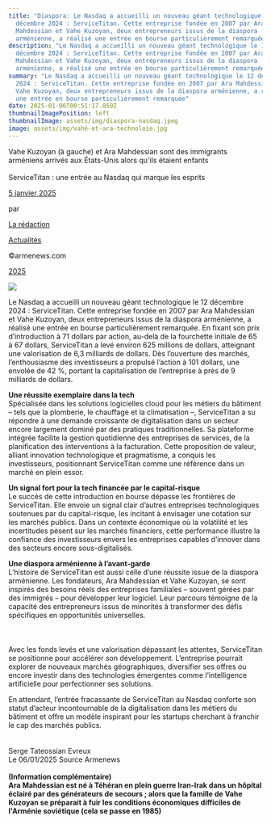 ```yaml
---
title: "Diaspora: Le Nasdaq a accueilli un nouveau géant technologique le 12
  décembre 2024 : ServiceTitan. Cette entreprise fondée en 2007 par Ara
  Mahdessian et Vahe Kuzoyan, deux entrepreneurs issus de la diaspora
  arménienne, a réalisé une entrée en bourse particulièrement remarquée"
description: "Le Nasdaq a accueilli un nouveau géant technologique le 12
  décembre 2024 : ServiceTitan. Cette entreprise fondée en 2007 par Ara
  Mahdessian et Vahe Kuzoyan, deux entrepreneurs issus de la diaspora
  arménienne, a réalisé une entrée en bourse particulièrement remarquée"
summary: "Le Nasdaq a accueilli un nouveau géant technologique le 12 décembre
  2024 : ServiceTitan. Cette entreprise fondée en 2007 par Ara Mahdessian et
  Vahe Kuzoyan, deux entrepreneurs issus de la diaspora arménienne, a réalisé
  une entrée en bourse particulièrement remarquée"
date: 2025-01-06T00:51:17.859Z
thumbnailImagePosition: left
thumbnailImage: assets/img/diaspora-nasdaq.jpeg
image: assets/img/vahé-et-ara-technoloie.jpg
---
```

Vahe Kuzoyan (à gauche) et Ara Mahdessian sont des immigrants arméniens arrivés aux États-Unis alors qu'ils étaient enfants\
\
ServiceTitan : une entrée au Nasdaq qui marque les esprits

[5 janvier 2025](https://www.armenews.com/servicetitan-une-entree-au-nasdaq-qui-marque-les-esprits/)

par

[La rédaction](https://www.armenews.com/author/toranian/)

[Actualités](https://www.armenews.com/categorie/actualites/)

©armenews.com

[2025](https://www.armenews.com/servicetitan-une-entree-au-nasdaq-qui-marque-les-esprits/)

![](https://www.armenews.com/wp-content/uploads/2025/01/GgYYaY9WIAEj5lW-1.jpeg)

Le Nasdaq a accueilli un nouveau géant technologique le 12 décembre 2024 : ServiceTitan. Cette entreprise fondée en 2007 par Ara Mahdessian et Vahe Kuzoyan, deux entrepreneurs issus de la diaspora arménienne, a réalisé une entrée en bourse particulièrement remarquée. En fixant son prix d’introduction à 71 dollars par action, au-delà de la fourchette initiale de 65 à 67 dollars, ServiceTitan a levé environ 625 millions de dollars, atteignant une valorisation de 6,3 milliards de dollars. Dès l’ouverture des marchés, l’enthousiasme des investisseurs a propulsé l’action à 101 dollars, une envolée de 42 %, portant la capitalisation de l’entreprise à près de 9 milliards de dollars.

**Une réussite exemplaire dans la tech**\
Spécialisée dans les solutions logicielles cloud pour les métiers du bâtiment – tels que la plomberie, le chauffage et la climatisation –, ServiceTitan a su répondre à une demande croissante de digitalisation dans un secteur encore largement dominé par des pratiques traditionnelles. Sa plateforme intégrée facilite la gestion quotidienne des entreprises de services, de la planification des interventions à la facturation. Cette proposition de valeur, alliant innovation technologique et pragmatisme, a conquis les investisseurs, positionnant ServiceTitan comme une référence dans un marché en plein essor.

**Un signal fort pour la tech financée par le capital-risque**\
Le succès de cette introduction en bourse dépasse les frontières de ServiceTitan. Elle envoie un signal clair d’autres entreprises technologiques soutenues par du capital-risque, les incitant à envisager une cotation sur les marchés publics. Dans un contexte économique où la volatilité et les incertitudes pèsent sur les marchés financiers, cette performance illustre la confiance des investisseurs envers les entreprises capables d’innover dans des secteurs encore sous-digitalisés.

**Une diaspora arménienne à l’avant-garde**\
L’histoire de ServiceTitan est aussi celle d’une réussite issue de la diaspora arménienne. Les fondateurs, Ara Mahdessian et Vahe Kuzoyan, se sont inspirés des besoins réels des entreprises familiales – souvent gérées par des immigrés – pour développer leur logiciel. Leur parcours témoigne de la capacité des entrepreneurs issus de minorités à transformer des défis spécifiques en opportunités universelles.\
\
\
\
Avec les fonds levés et une valorisation dépassant les attentes, ServiceTitan se positionne pour accélérer son développement. L’entreprise pourrait explorer de nouveaux marchés géographiques, diversifier ses offres ou encore investir dans des technologies émergentes comme l’intelligence artificielle pour perfectionner ses solutions.

En attendant, l’entrée fracassante de ServiceTitan au Nasdaq conforte son statut d’acteur incontournable de la digitalisation dans les métiers du bâtiment et offre un modèle inspirant pour les startups cherchant à franchir le cap des marchés publics.\
\
\
Serge Tateossian Evreux\
Le 06/01/2025 Source Armenews\
\
**(﻿Information complémentaire)**\
**Ara Mahdessian est né à Téhéran en plein guerre Iran-Irak dans un hôpital**\
**éclairé par des générateurs de secours ; alors que la famille de Vahe Kuzoyan se préparait à fuir les conditions économiques difficiles de l'Arménie soviétique (cela se passe en 1985)**